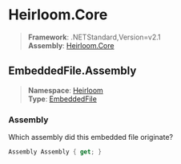 # Heirloom.Core

> **Framework**: .NETStandard,Version=v2.1  
> **Assembly**: [Heirloom.Core][0]  

## EmbeddedFile.Assembly

> **Namespace**: [Heirloom][0]  
> **Type**: [EmbeddedFile][1]  

### Assembly

Which assembly did this embedded file originate?

```cs
Assembly Assembly { get; }
```

[0]: ../Heirloom.Core.md
[1]: Heirloom.EmbeddedFile.md
